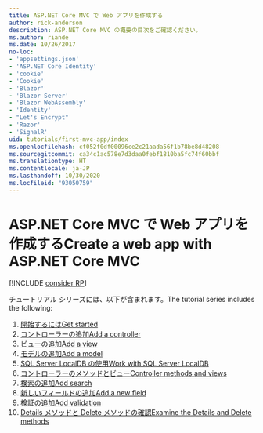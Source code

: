 ```yaml
---
title: ASP.NET Core MVC で Web アプリを作成する
author: rick-anderson
description: ASP.NET Core MVC の概要の目次をご確認ください。
ms.author: riande
ms.date: 10/26/2017
no-loc:
- 'appsettings.json'
- 'ASP.NET Core Identity'
- 'cookie'
- 'Cookie'
- 'Blazor'
- 'Blazor Server'
- 'Blazor WebAssembly'
- 'Identity'
- "Let's Encrypt"
- 'Razor'
- 'SignalR'
uid: tutorials/first-mvc-app/index
ms.openlocfilehash: cf052f0df00096ce2c21aada56f1b78be8d48208
ms.sourcegitcommit: ca34c1ac578e7d3daa0febf1810ba5fc74f60bbf
ms.translationtype: HT
ms.contentlocale: ja-JP
ms.lasthandoff: 10/30/2020
ms.locfileid: "93050759"
---
```

# <a name="create-a-web-app-with-aspnet-core-mvc"></a><span data-ttu-id="83015-103">ASP.NET Core MVC で Web アプリを作成する</span><span class="sxs-lookup"><span data-stu-id="83015-103">Create a web app with ASP.NET Core MVC</span></span>

[!INCLUDE [consider RP](~/includes/razor.md)]

<span data-ttu-id="83015-104">チュートリアル シリーズには、以下が含まれます。</span><span class="sxs-lookup"><span data-stu-id="83015-104">The tutorial series includes the following:</span></span>

1. [<span data-ttu-id="83015-105">開始するには</span><span class="sxs-lookup"><span data-stu-id="83015-105">Get started</span></span>](start-mvc.md)
1. [<span data-ttu-id="83015-106">コントローラーの追加</span><span class="sxs-lookup"><span data-stu-id="83015-106">Add a controller</span></span>](adding-controller.md)
1. [<span data-ttu-id="83015-107">ビューの追加</span><span class="sxs-lookup"><span data-stu-id="83015-107">Add a view</span></span>](adding-view.md)
1. [<span data-ttu-id="83015-108">モデルの追加</span><span class="sxs-lookup"><span data-stu-id="83015-108">Add a model</span></span>](adding-model.md)
1. [<span data-ttu-id="83015-109">SQL Server LocalDB の使用</span><span class="sxs-lookup"><span data-stu-id="83015-109">Work with SQL Server LocalDB</span></span>](working-with-sql.md)
1. [<span data-ttu-id="83015-110">コントローラーのメソッドとビュー</span><span class="sxs-lookup"><span data-stu-id="83015-110">Controller methods and views</span></span>](controller-methods-views.md)
1. [<span data-ttu-id="83015-111">検索の追加</span><span class="sxs-lookup"><span data-stu-id="83015-111">Add search</span></span>](search.md)
1. [<span data-ttu-id="83015-112">新しいフィールドの追加</span><span class="sxs-lookup"><span data-stu-id="83015-112">Add a new field</span></span>](new-field.md)
1. [<span data-ttu-id="83015-113">検証の追加</span><span class="sxs-lookup"><span data-stu-id="83015-113">Add validation</span></span>](validation.md)
1. [<span data-ttu-id="83015-114">Details メソッドと Delete メソッドの確認</span><span class="sxs-lookup"><span data-stu-id="83015-114">Examine the Details and Delete methods</span></span>](details.md)
